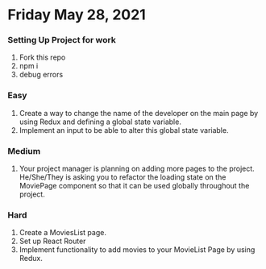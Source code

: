 # Friday May 28, 2021

### Setting Up Project for work
1. Fork this repo
2. npm i
3. debug errors

### Easy
1. Create a way to change the name of the developer on the main page by using Redux and defining a global state variable.
2. Implement an input to be able to alter this global state variable.

### Medium
1. Your project manager is planning on adding more pages to the project. He/She/They is asking you to refactor 
   the loading state on the MoviePage component so that it can be used globally throughout the project.
   
### Hard
1. Create a MoviesList page.
2. Set up React Router
3. Implement functionality to add movies to your MovieList Page by using Redux.
